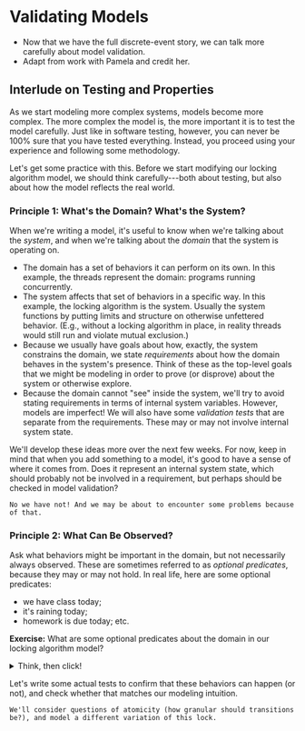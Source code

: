 # Validating Models

* Now that we have the full discrete-event story, we can talk more carefully about model validation.
* Adapt from work with Pamela and credit her. 





## Interlude on Testing and Properties 

As we start modeling more complex systems, models become more complex. The more complex the model is, the more important it is to test the model carefully. Just like in software testing, however, you can never be 100% sure that you have tested everything. Instead, you proceed using your experience and following some methodology. 

Let's get some practice with this. Before we start modifying our locking algorithm model, we should think carefully---both about testing, but also about how the model reflects the real world. 

### Principle 1: What's the Domain? What's the System? 

When we're writing a model, it's useful to know when we're talking about the _system_, and when we're talking about the _domain_ that the system is operating on. 
* The domain has a set of behaviors it can perform on its own. In this example, the threads represent the domain: programs running concurrently. 
* The system affects that set of behaviors in a specific way. In this example, the locking algorithm is the system. Usually the system functions by putting limits and structure on otherwise unfettered behavior. (E.g., without a locking algorithm in place, in reality threads would still run and violate mutual exclusion.)
* Because we usually have goals about how, exactly, the system constrains the domain, we state _requirements_ about how the domain behaves in the system's presence. Think of these as the top-level goals that we might be modeling in order to prove (or disprove) about the system or otherwise explore.  
* Because the domain cannot "see" inside the system, we'll try to avoid stating requirements in terms of internal system variables. However, models are imperfect! We will also have some _validation tests_ that are separate from the requirements. These may or may not involve internal system state.

We'll develop these ideas more over the next few weeks. For now, keep in mind that when you add something to a model, it's good to have a sense of where it comes from. Does it represent an internal system state, which should probably not be involved in a requirement, but perhaps should be checked in model validation?

~~~admonish note title="Have we been disciplined about this so far?"
No we have not! And we may be about to encounter some problems because of that.
~~~

### Principle 2: What Can Be Observed?

Ask what behaviors might be important in the domain, but not necessarily always observed. These are sometimes referred to as _optional predicates_, because they may or may not hold. In real life, here are some optional predicates:
* we have class today;
* it's raining today; 
* homework is due today; etc. 

**Exercise:** What are some optional predicates about the domain in our locking algorithm model? 

<details>
<summary>Think, then click!</summary>

We might see, but won't necessarily always see:
* combinations of different transitions; 
* threads that are both simultaneously interested;
* threads that are uninterested; 
* etc.

As the model includes more domain complexity, the set of optional predicates grows. 

</details>

Let's write some actual tests to confirm that these behaviors can happen (or not), and check whether that matches our modeling intuition. 

~~~admonish note title="For Next Time"
We'll consider questions of atomicity (how granular should transitions be?), and model a different variation of this lock.
~~~


